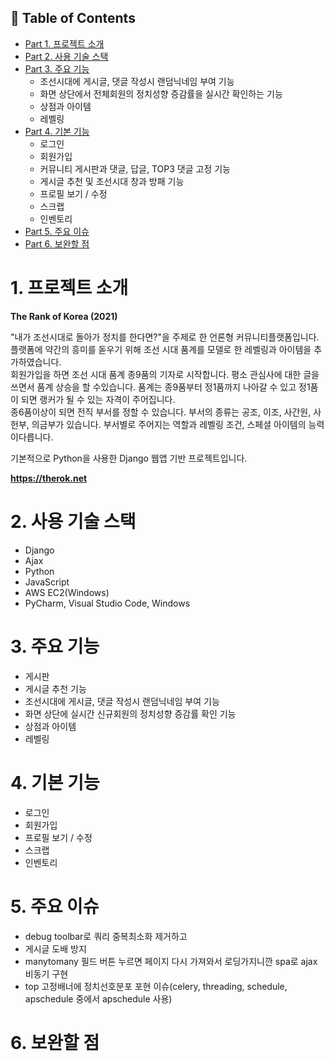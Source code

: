 ## :pencil: Table of Contents
- [Part 1. 프로젝트 소개](#1-프로젝트-소개)
- [Part 2. 사용 기술 스택](#2-사용-기술-스택)
- [Part 3. 주요 기능](#3-주요-기능)
  - 조선시대에 게시글, 댓글 작성시 랜덤닉네임 부여 기능
  - 화면 상단에서 전체회원의 정치성향 증감률을 실시간 확인하는 기능
  - 상점과 아이템
  - 레벨링
- [Part 4. 기본 기능](#4-기본-기능)
  - 로그인
  - 회원가입
  - 커뮤니티 게시판과 댓글, 답글, TOP3 댓글 고정 기능
  - 게시글 추천 및 조선시대 창과 방패 기능
  - 프로필 보기 / 수정
  - 스크랩
  - 인벤토리
- [Part 5. 주요 이슈](#5-주요-이슈)
- [Part 6. 보완할 점](#6-보완할-점)

# 1. 프로젝트 소개
**The Rank of Korea (2021)**
  
  
"내가 조선시대로 돌아가 정치를 한다면?"을 주제로 한 언론형 커뮤니티플랫폼입니다.   
플랫폼에 약간의 흥미를 돋우기 위해 조선 시대 품계를 모델로 한 레벨링과 아이템을 추가하였습니다.  
회원가입을 하면 조선 시대 품계 종9품의 기자로 시작합니다. 평소 관심사에 대한 글을 쓰면서 품계 상승을 할 수있습니다. 품계는 종9품부터 정1품까지 나아갈 수 있고 정1품이 되면 랭커가 될 수 있는 자격이 주어집니다.  
종6품이상이 되면 전직 부서를 정할 수 있습니다. 부서의 종류는 공조, 이조, 사간원, 사헌부, 의금부가 있습니다. 부서별로 주어지는 역할과 레벨링 조건, 스페셜 아이템의 능력이다릅니다. 

기본적으로 Python을 사용한 Django 웹앱 기반 프로젝트입니다.

**https://therok.net**

# 2. 사용 기술 스택
- Django
- Ajax
- Python
- JavaScript
- AWS EC2(Windows)
- PyCharm, Visual Studio Code, Windows
# 3. 주요 기능
- 게시판
- 게시글 추천 기능
- 조선시대에 게시글, 댓글 작성시 랜덤닉네임 부여 기능
- 화면 상단에 실시간 신규회원의 정치성향 증감률 확인 기능
- 상점과 아이템
- 레벨링
# 4. 기본 기능
- 로그인
- 회원가입
- 프로필 보기 / 수정
- 스크랩
- 인벤토리
# 5. 주요 이슈
- debug toolbar로 쿼리 중복최소화 제거하고
- 게시글 도배 방지
- manytomany 필드 버튼 누르면 페이지 다시 가져와서 로딩가지니깐 spa로 ajax 비동기 구현
- top 고정배너에 정치선호분포 포현 이슈(celery, threading, schedule, apschedule 중에서 apschedule 사용)
# 6. 보완할 점
